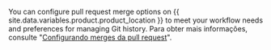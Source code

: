 You can configure pull request merge options on {{ site.data.variables.product.product_location }} to meet your workflow needs and preferences for managing Git history. Para obter mais informações, consulte "[Configurando merges da pull request](/articles/configuring-pull-request-merges)".
